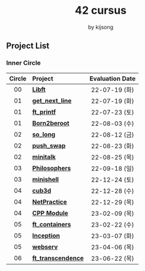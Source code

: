<h1 align="center">42 cursus</h1>

<p align="center">by kijsong</p>

## Project List

### Inner Circle

| Circle | Project                                        | Evaluation Date |
| :----: | :--------------------------------------------- | :-------------: |
|   00   | [**Libft**](./00_Libft/)                       |  22-07-19 (화)  |
|   01   | [**get_next_line**](./01_get_next_line/)       |  22-07-19 (화)  |
|   01   | [**ft_printf**](./02_ft_printf/)               |  22-07-23 (토)  |
|   01   | [**Born2beroot**](./03_Born2beroot/)           |  22-08-03 (수)  |
|   02   | [**so_long**](./04_so_long/)                   |  22-08-12 (금)  |
|   02   | [**push_swap**](./05_push_swap/)               |  22-08-23 (화)  |
|   02   | [**minitalk**](./06_minitalk/)                 |  22-08-25 (목)  |
|   03   | [**Philosophers**](./07_Philosophers/)         |  22-09-18 (일)  |
|   03   | [**minishell**](./08_minishell/)               |  22-12-24 (토)  |
|   04   | [**cub3d**](./09_cub3d/)                       |  22-12-28 (수)  |
|   04   | [**NetPractice**](./10_NetPractice/)           |  22-12-29 (목)  |
|   04   | [**CPP Module**](./11_CPP_Module/)             |  23-02-09 (목)  |
|   05   | [**ft_containers**](./12_ft_containers/)       |  23-02-22 (수)  |
|   05   | [**Inception**](./13_Inception/)               |  23-03-07 (화)  |
|   05   | [**webserv**](./14_webserv/)                   |  23-04-06 (목)  |
|   06   | [**ft_transcendence**](./15_ft_transcendence/) |  23-06-22 (목)  |
